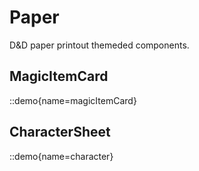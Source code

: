 # Paper

D&D paper printout themeded components.

## MagicItemCard

::demo{name=magicItemCard}


## CharacterSheet

::demo{name=character}